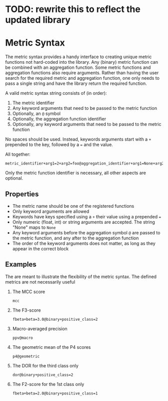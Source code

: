 # TODO: rewrite this to reflect the updated library
# Metric Syntax

The metric syntax provides a handy interface to creating unique metric functions not hard-coded into the library. Any (binary) metric function can be combined with an aggregation function. Some metric functions and aggregation functions also require arguments. Rather than having the user search for the required metric and aggregation function, one only needs to pass a single string and have the library return the required function.

A valid metric syntax string consists of (in order):

1. The metric identifier
2. Any keyword arguments that need to be passed to the metric function
3. Optionally, an `@` symbol
4. Optionally, the aggregation function identifier
5. Optionally, any keyword arguments that need to be passed to the metric function

No spaces should be used. Instead, keywords arguments start with a `+` prepended to the key, followed by a `=` and the value.

All together:

```text
metric_identifier+arg1=2+arg2=foo@aggregation_identifier+arg1=None+arg2=2.0
```

Only the metric function identifier is necessary, all other aspects are optional.

## Properties

- The metric name should be one of the registered functions
- Only keyword arguments are allowed
- Keywords have keys specified using a `+` their value using a prepended `=`
- Only numeric (float, int) or string arguments are accepted. The string "None" maps to `None`
- Any keyword arguments before the aggregation symbol `@` are passed to the metric function, and any after to the aggregation function
- The order of the keyword arguments does not matter, as long as they appear in the correct block

## Examples

The are meant to illustrate the flexibility of the metric syntax. The defined metrics are not necessarily useful

1. The MCC score

    ```text
    mcc
    ```

2. The F3-score

    ```text
    fbeta+beta=3.0@binary+positive_class=2
    ```

3. Macro-averaged precision

    ```text
    ppv@macro
    ```

4. The geometric mean of the P4 scores

    ```text
    p4@geometric
    ```

5. The DOR for the third class only

    ```text
    dor@binary+positive_class=2
    ```

6. The F2-score for the 1st class only

    ```text
    fbeta+beta=2.0@binary+positive_class=1
    ```
